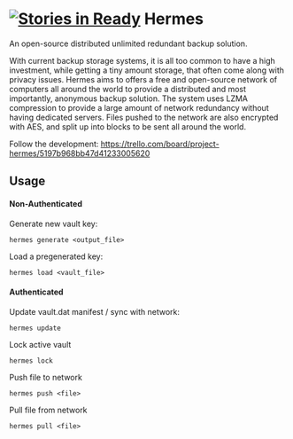 [![Stories in Ready](https://badge.waffle.io/Hermes/hermes.png?label=ready&title=Ready)](https://waffle.io/Hermes/hermes)
Hermes
======

An open-source distributed unlimited redundant backup solution.

With current backup storage systems, it is all too common to have a high investment, while getting a tiny amount storage, that often come along with privacy issues. Hermes aims to offers a free and open-source network of computers all around the world to provide a distributed and most importantly, anonymous backup solution. The system uses LZMA compression to provide a large amount of network redundancy without having dedicated servers. Files pushed to the network are also encrypted with AES, and split up into blocks to be sent all around the world.

Follow the development: https://trello.com/board/project-hermes/5197b968bb47d41233005620

## Usage

#### Non-Authenticated
Generate new vault key:

    hermes generate <output_file>

Load a pregenerated key:

    hermes load <vault_file>

#### Authenticated
Update vault.dat manifest / sync with network:

    hermes update

Lock active vault

    hermes lock
    
Push file to network
    
    hermes push <file>
    
Pull file from network

    hermes pull <file>

